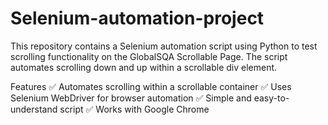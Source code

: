 # Selenium-automation-project
This repository contains a Selenium automation script using Python to test scrolling functionality on the GlobalSQA Scrollable Page. The script automates scrolling down and up within a scrollable div element.

Features
✅ Automates scrolling within a scrollable container
✅ Uses Selenium WebDriver for browser automation
✅ Simple and easy-to-understand script
✅ Works with Google Chrome
